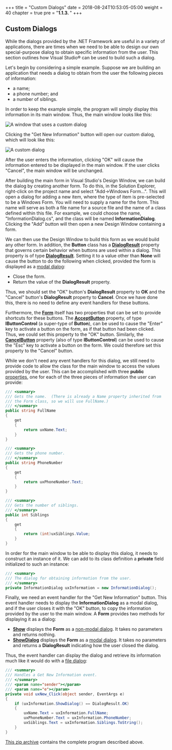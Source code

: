 +++
title = "Custom Dialogs"
date = 2018-08-24T10:53:05-05:00
weight = 40
chapter = true
pre = "<b>1.1.3. </b>"
+++

## Custom Dialogs

While the dialogs provided by the .NET Framework are useful in a variety of applications, there are times when we need to be able to design our own special-purpose dialog to obtain specific information from the user. This section outlines how Visual Studio® can be used to build such a dialog.

Let's begin by considering a simple example. Suppose we are building an application that needs a dialog to obtain from the user the following pieces of information:

- a name;
- a phone number; and
- a number of siblings.

In order to keep the example simple, the program will simply display this information in its main window. Thus, the main window looks like this:

![A window that uses a custom dialog](custom-dialog-main.jpg)

Clicking the "Get New Information" button will open our custom dialog, which will look like this:

![A custom dialog](custom-dialog.jpg)

After the user enters the information, clicking "OK" will cause the information entered to be displayed in the main window. If the user clicks "Cancel", the main window will be unchanged.

After building the main form in Visual Studio's Design Window, we can build the dialog by creating another form. To do this, in the Solution Explorer, right-click on the project name and select "Add->Windows Form...". This will open a dialog for adding a new item, where the type of item is pre-selected to be a Windows Form. You will need to supply a name for the form. This name will serve as both a file name for a source file and the name of a class defined within this file. For example, we could choose the name, "InformationDialog.cs", and the class will be named **InformationDialog**. Clicking the "Add" button will then open a new Design Window containing a form.

We can then use the Design Window to build this form as we would build any other form. In addition, the **Button** class has a [**DialogResult**](http://msdn.microsoft.com/en-us/library/system.windows.forms.button.dialogresult\(v=vs.110\).aspx) property that governs certain behavior when buttons are used within a dialog. This property is of type [**DialogResult**](http://msdn.microsoft.com/en-us/library/system.windows.forms.dialogresult\(v=vs.110\).aspx). Setting it to a value other than **None** will cause the button to do the following when clicked, provided the form is displayed as a [modal dialog](/~rhowell/DataStructures/redirect/dialogs):

  - Close the form.
  - Return the value of the **DialogResult** property.

Thus, we should set the "OK" button's **DialogResult** property to **OK** and the "Cancel" button's **DialogResult** property to **Cancel**. Once we have done this, there is no need to define any event handlers for these buttons.

Furthermore, the [**Form**](http://msdn.microsoft.com/en-us/library/system.windows.forms.form\(v=vs.110\).aspx) itself has two properties that can be set to provide shortcuts for these buttons. The [**AcceptButton**](http://msdn.microsoft.com/en-us/library/system.windows.forms.form.acceptbutton\(v=vs.110\).aspx) property, of type **IButtonControl** (a super-type of **Button**), can be used to cause the "Enter" key to activate a button on the form, as if that button had been clicked. Thus, we could set this property to the "OK" button. Similarly, the [**CancelButton**](http://msdn.microsoft.com/en-us/library/system.windows.forms.form.cancelbutton\(v=vs.110\).aspx) property (also of type **IButtonControl**) can be used to cause the "Esc" key to activate a button on the form. We could therefore set this property to the "Cancel" button.

While we don't need any event handlers for this dialog, we still need to provide code to allow the class for the main window to access the values provided by the user. This can be accomplished with three **public** [properties](/~rhowell/DataStructures/redirect/properties), one for each of the three pieces of information the user can provide:

```C#
/// <summary>
/// Gets the name.  (There is already a Name property inherited from
/// the Form class, so we will use FullName.)
/// </summary>
public string FullName
{
    get
    {
        return uxName.Text;
    }
}

/// <summary>
/// Gets the phone number.
/// </summary>
public string PhoneNumber
{
    get
    {
        return uxPhoneNumber.Text;
    }
}

/// <summary>
/// Gets the number of siblings.
/// </summary>
public int Siblings
{
    get
    {
        return (int)uxSiblings.Value;
    }
}
```

In order for the main window to be able to display this dialog, it needs to construct an instance of it. We can add to its class definition a **private** field initialized to such an instance:

```C#
/// <summary>
/// The dialog for obtaining information from the user.
/// </summary>
private InformationDialog uxInformation = new InformationDialog();
```

Finally, we need an event handler for the "Get New Information" button. This event handler needs to display the **InformationDialog** as a modal dialog, and if the user closes it with the "OK" button, to copy the information provided by the user to the main window. A **Form** provides two methods for displaying it as a dialog:

- [**Show**](http://msdn.microsoft.com/en-us/library/system.windows.forms.control.show\(v=vs.110\).aspx) displays the **Form** as a [non-modal dialog](/~rhowell/DataStructures/redirect/dialogs). It takes no parameters and returns nothing.
- [**ShowDialog**](http://msdn.microsoft.com/en-us/library/c7ykbedk\(v=vs.110\).aspx) displays the **Form** as a [modal dialog](/~rhowell/DataStructures/redirect/dialogs). It takes no parameters and returns a **DialogResult** indicating how the user closed the dialog.

Thus, the event handler can display the dialog and retrieve its information much like it would do with a [file dialog](/~rhowell/DataStructures/redirect/file-dialogs):

```C#
/// <summary>
/// Handles a Get New Information event.
/// </summary>
/// <param name="sender"></param>
/// <param name="e"></param>
private void uxNew_Click(object sender, EventArgs e)
{
    if (uxInformation.ShowDialog() == DialogResult.OK)
    {
        uxName.Text = uxInformation.FullName;
        uxPhoneNumber.Text = uxInformation.PhoneNumber;
        uxSiblings.Text = uxInformation.Siblings.ToString();
    }
}
```

[This zip archive](Ksu.Cis300.CustomDialogExample.zip) contains the complete program described above.
